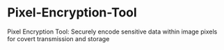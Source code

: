 # Pixel-Encryption-Tool
Pixel Encryption Tool: Securely encode sensitive data within image pixels for covert transmission and storage
